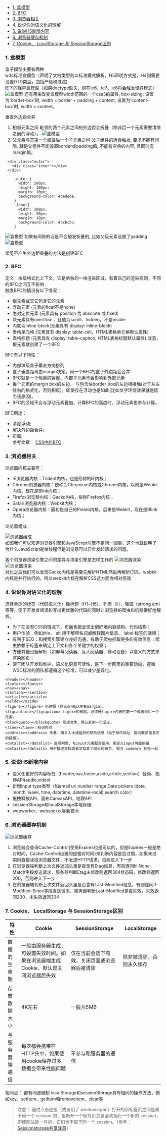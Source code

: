 <!-- TOC -->

- [1. 盒模型](#1)
- [2. BFC](#2-bfc)
- [3. 浏览器相关](#3)
- [4. 说说你对语义化的理解](#4)
- [5. 说说H5新增内容](#5-h5)
- [6. 浏览器缓存机制](#6)
- [7. Cookie、 LocalStorage 与 SessionStorage区别](#7-cookie-localstorage--sessionstorage)

<!-- /TOC -->
### 1. 盒模型
盒子模型主要有两种  
w3c标准盒模型（声明了文档类型则以标准模式解析，H5声明方式是<!DOCTYPE html>，H4则需要设置DTD类型，包括严格和过渡)  
IE下的怪异盒模型（如果doctype缺失，则在ie6、ie7、ie8将会触发怪异模式）
![盒模型](./docs/盒模型.jpg)
还有用来改变盒模型width范围的一个css3的属性, box-sizing:
设置为'border-box'时, width = border + padding + content;
设置为'content-box'时, width = content。

垂直外边距合并  
1. 相邻元素之间
毗邻的两个元素之间的外边距会折叠（除非后一个元素需要清除之前的浮动）。
![盒模型](./docs/相邻元素上下外边距合并.jpg)
2. 父元素与其第一个或最后一个子元素之间
父子组件的折叠触发, 要求不能有间隙, 就是父组件不能设置border或padding值, 不能有空余的内容, 且同时有margin值。
```
 <div class="outer">
   <div class="inner"></div>
 </div>

    .outer {
      width: 200px;
      height: 100px;
      margin: 10px;
      background-color: #dedede;
    }
    .inner{
      width: 100px;
      height: 50px;
      margin: 10px;
      background-color: #bcbcbc;
    }
```
![盒模型](./docs/和子元素第一个外边距合并.jpg)
如果有间隙的话是不会触发折叠的, 比如父级元素设置了padding
![盒模型](./docs/和子元素第一个外边距不合并.jpg)

常见不产生外边距重叠的方法是创建BFC

### 2. BFC
定义：块级格式化上下文，它是单独的一块渲染区域，有着自己的渲染规则，不同的BFC之间互不影响  
触发BFC的情况有以下情况：  
* 根元素或其它包含它的元素
* 浮动元素 (元素的float不是none)
* 绝对定位元素 (元素具有 position 为 absolute 或 fixed)
* 块元素具有overflow ，且值为scroll、hidden，不是visible
* 内联块inline-block(元素具有 display: inline-block)
* 表格单元格 (元素具有 display: table-cell，HTML表格单元格默认属性)
* 表格标题 (元素具有 display: table-caption, HTML表格标题默认属性)
注意，根元素就创建了一个BFC

BFC有以下特性：
* 内部块级盒子垂直方向排列
* 盒子垂直距离由margin决定，同一个BFC的盒子外边距会合并
* BFC就是一个隔离的容器，内部子元素不会影响到外部元素
* 每个元素的margin box的左边， 与包含块border box的左边相接触(对于从左往右的格式化，否则相反)。即使存在浮动也是如此(比如文字环绕效果就是因为该原因)。
* BFC的区域不会与浮动元素叠加，计算BFC的高度时，浮动元素也参与计算。

BFC用途：
* 清除浮动;
* 解决外边距合并;
* 布局;  
参考文章： [CSS中的BFC](https://www.w3cplus.com/css/understanding-block-formatting-contexts-in-css.html)

### 3. 浏览器相关
浏览器内核主要有： 
* IE浏览器内核：Trident内核，也是俗称的IE内核；
* Chrome浏览器内核：统称为Chromium内核或Chrome内核，以前是Webkit内核，现在是Blink内核；
* Firefox浏览器内核：Gecko内核，俗称Firefox内核；
* Safari浏览器内核：Webkit内核；
* Opera浏览器内核：最初是自己的Presto内核，后来是Webkit，现在是Blink内核； 
 
浏览器组成：  

![浏览器组成](./docs/浏览器组成.png)  
如图我们可以知道浏览器引擎和JavaScript引擎不是同一回事，这个也就说明了为什么JavaScript是单线程但是浏览器可以异步发起请求的问题。

各个浏览器渲染引擎之间的差异与渲染引擎是怎样工作的
![浏览器渲染](./docs/webkit内核渲染.png)![浏览器渲染](./docs/webkit内核渲染.png)   
对比之后我们可以发现Gecko内核是需要先解析HTML然后再解析CSS，webkit内核是并行执行的。所以webkit内核在解析CSS这方面会相对高效

### 4. 说说你对语义化的理解
选择合适的标签（代码语义化）像标题（H1~H6）、列表（li）、强调（strong em）等等，便于开发者阅读和写出更优雅的代码的同时让浏览器的爬虫和机器很好地解析。

* 为了在没有CSS的情况下，页面也能呈现出很好地内容结构、代码结构；
* 用户体验：例如title、 alt 用于解释名词或解释图片信息、 label 标签的活用；
* 有利于SEO：和搜索引擎建立良好沟通，有助于爬虫抓取更多的有效信息：爬虫依赖于标签来确定上下文和各个关键字的权重；
* 方便其他设备解析（如屏幕阅读器、盲人阅读器、移动设备）以意义的方式来渲染网页；
* 便于团队开发和维护，语义化更具可读性，是下一步网页的重要动向，遵循W3C标准的团队都遵循这个标准，可以减少差异化。

```
<header></header>
<footer></footer>
<nav></nav>
<section></section>
<article></article>
<aslde></aside> 
<figure></figure> 创建图（默认有40px左右margin）。
<figcaption></figcaption> figure的标题，必须是figure内嵌的第一个或者最后一个元素。
<blockquoto></blockquoto> 引述文本，默认新的一行显示。
<time></time>：标记时间
<address></address> 作者、相关人士或组织的联系信息（电子邮件地址、指向联系信息页的链接）。
<datalist></datalist> 选项列表，与input元素配合使用，来定义input可能的值
<details></details> 用于描述文档或者文档某个部分的细节, 配合 summary 标签一起
```

### 5. 说说H5新增内容
* 语义化更好的内容标签（header,nav,footer,aside,article,section）音频、视频API(audio,video)
* 新增input type类型（如email url number range Date pickers (date, month, week, time, datetime, datetime-local) search color）
* 拖拽释放API，画布CanvasAPI，地理API
* sessionStorage和localStorage本地存储
* webworker、websocket等新技术

### 6. 浏览器缓存机制
![浏览器缓存](./docs/浏览器缓存机制.png)
1. 浏览器会查询Cache-Control(使用Expires也是可以的，但是Expires一般是绝对时间，Cache-Control设置的是相对时间)来判断内容是否过期，如果未过期则直接读取浏览器文件，不发送HTTP请求，否则进入下一步
2. 在浏览器端判断上次文件返回头里是否含有Etag信息，有则连同If-None-Match字段发送请求，服务器判断Etag未修改则返回304状态码，修改则返回200，否则进入下一步
3. 在浏览器端判断上次文件返回头里是否含有Last-Modified信息，有则连同If-Modified-Since字段发送请求，服务器判断Last-Modified是否失效，失效返回200，未失效返回304

### 7. Cookie、 LocalStorage 与 SessionStorage区别
| 特性 | Cookie| SessionStorage | LocalStorage |
|------| ------ | ------ | ------ |
|数据的生命期 | 一般由服务器生成，可设置失效时间。如果在浏览器端生成Cookie，默认是关闭浏览器后失效 | 仅在当前会话下有效，关闭页面或浏览器后被清除 | 除非被清除，否则永久保存 |
|存放数据大小 |  4K左右 |一般为5MB |
|与服务器端通信 |  每次都会携带在HTTP头中，如果使用cookie保存过多数据会带来性能问题 |不参与和服务器的通信 |
相同点： 都有同源限制
localStorage和sessionStorage具有相同的操作方法，例如key、setItem、getItem和removeItem、clear等
> 注意： 通过点击链接（或者用了 window.open）打开的新标签页之间是属于同一个 session 的，但新开一个标签页总是会初始化一个新的 session，即使网站是一样的，它们也不属于同一个 session。（参考：[Sessionstorage共享注意](https://github.com/lmk123/blog/issues/66)）

